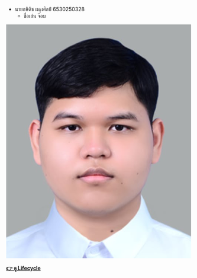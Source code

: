 - นายกษิดิช ผดุงศิลป์ 6530250328
  - ชื่อเล่น จ๊อบ


![Alt text](Image/IMG_2517.jpeg)

[**👉 ดู Lifecycle**](lifecycle.md)
